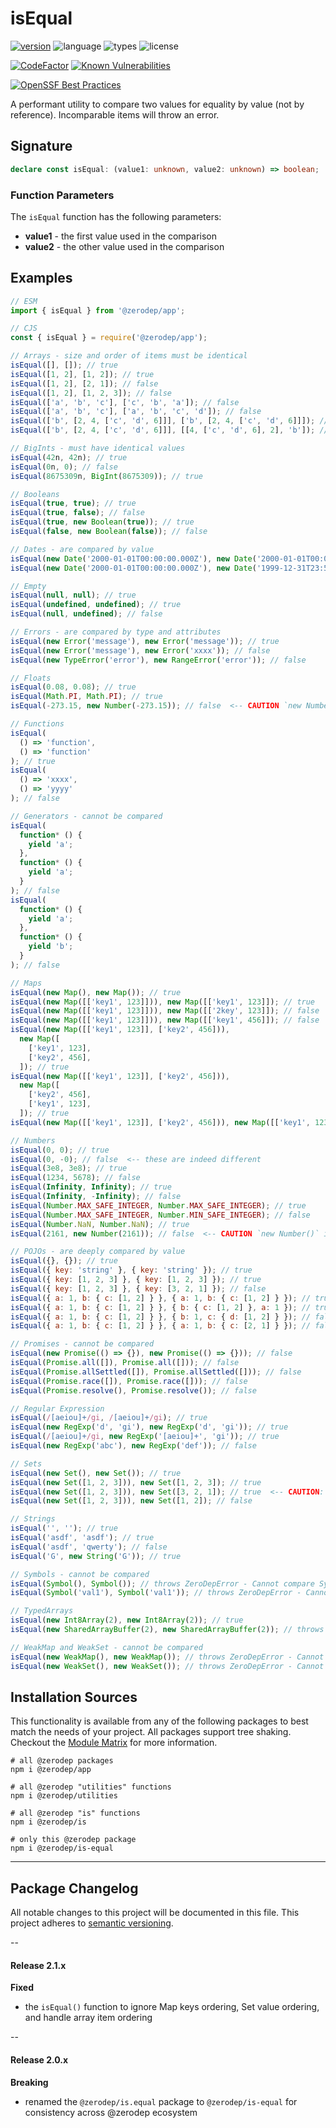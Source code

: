 # isEqual

[![version](https://img.shields.io/npm/v/@zerodep/is-equal?style=flat-square&color=blue)](https://www.npmjs.com/package/@zerodep/is-equal)
![language](https://img.shields.io/badge/typescript-100%25-blue?style=flat-square)
![types](https://img.shields.io/badge/types-included-blue?style=flat-square)
![license](https://img.shields.io/github/license/cdepage/zerodep?color=blue&style=flat-square)

[![CodeFactor](https://www.codefactor.io/repository/github/cdepage/zerodep/badge)](https://www.codefactor.io/repository/github/cdepage/zerodep)
[![Known Vulnerabilities](https://snyk.io/test/github/cdepage/zerodep/badge.svg)](https://snyk.io/test/github/cdepage/zerodep)

[![OpenSSF Best Practices](https://www.bestpractices.dev/projects/9225/badge)](https://www.bestpractices.dev/projects/9225)

A performant utility to compare two values for equality by value (not by reference). Incomparable items will throw an error.

## Signature

```typescript
declare const isEqual: (value1: unknown, value2: unknown) => boolean;
```

### Function Parameters

The `isEqual` function has the following parameters:

- **value1** - the first value used in the comparison
- **value2** - the other value used in the comparison

## Examples

```javascript
// ESM
import { isEqual } from '@zerodep/app';

// CJS
const { isEqual } = require('@zerodep/app');
```

```javascript
// Arrays - size and order of items must be identical
isEqual([], []); // true
isEqual([1, 2], [1, 2]); // true
isEqual([1, 2], [2, 1]); // false
isEqual([1, 2], [1, 2, 3]); // false
isEqual(['a', 'b', 'c'], ['c', 'b', 'a']); // false
isEqual(['a', 'b', 'c'], ['a', 'b', 'c', 'd']); // false
isEqual(['b', [2, 4, ['c', 'd', 6]]], ['b', [2, 4, ['c', 'd', 6]]]); // true
isEqual(['b', [2, 4, ['c', 'd', 6]]], [[4, ['c', 'd', 6], 2], 'b']); // false

// BigInts - must have identical values
isEqual(42n, 42n); // true
isEqual(0n, 0); // false
isEqual(8675309n, BigInt(8675309)); // true

// Booleans
isEqual(true, true); // true
isEqual(true, false); // false
isEqual(true, new Boolean(true)); // true
isEqual(false, new Boolean(false)); // false

// Dates - are compared by value
isEqual(new Date('2000-01-01T00:00:00.000Z'), new Date('2000-01-01T00:00:00.000Z')); // true
isEqual(new Date('2000-01-01T00:00:00.000Z'), new Date('1999-12-31T23:59:59.999Z')); // false

// Empty
isEqual(null, null); // true
isEqual(undefined, undefined); // true
isEqual(null, undefined); // false

// Errors - are compared by type and attributes
isEqual(new Error('message'), new Error('message')); // true
isEqual(new Error('message'), new Error('xxxx')); // false
isEqual(new TypeError('error'), new RangeError('error')); // false

// Floats
isEqual(0.08, 0.08); // true
isEqual(Math.PI, Math.PI); // true
isEqual(-273.15, new Number(-273.15)); // false  <-- CAUTION `new Number()` is an object

// Functions
isEqual(
  () => 'function',
  () => 'function'
); // true
isEqual(
  () => 'xxxx',
  () => 'yyyy'
); // false

// Generators - cannot be compared
isEqual(
  function* () {
    yield 'a';
  },
  function* () {
    yield 'a';
  }
); // false
isEqual(
  function* () {
    yield 'a';
  },
  function* () {
    yield 'b';
  }
); // false

// Maps
isEqual(new Map(), new Map()); // true
isEqual(new Map([['key1', 123]])), new Map([['key1', 123]]); // true
isEqual(new Map([['key1', 123]])), new Map([['2key', 123]]); // false
isEqual(new Map([['key1', 123]])), new Map([['key1', 456]]); // false
isEqual(new Map([['key1', 123]], ['key2', 456])),
  new Map([
    ['key1', 123],
    ['key2', 456],
  ]); // true
isEqual(new Map([['key1', 123]], ['key2', 456])),
  new Map([
    ['key2', 456],
    ['key1', 123],
  ]); // true
isEqual(new Map([['key1', 123]], ['key2', 456])), new Map([['key1', 123]]); // false

// Numbers
isEqual(0, 0); // true
isEqual(0, -0); // false  <-- these are indeed different
isEqual(3e8, 3e8); // true
isEqual(1234, 5678); // false
isEqual(Infinity, Infinity); // true
isEqual(Infinity, -Infinity); // false
isEqual(Number.MAX_SAFE_INTEGER, Number.MAX_SAFE_INTEGER); // true
isEqual(Number.MAX_SAFE_INTEGER, Number.MIN_SAFE_INTEGER); // false
isEqual(Number.NaN, Number.NaN); // true
isEqual(2161, new Number(2161)); // false  <-- CAUTION `new Number()` is an object

// POJOs - are deeply compared by value
isEqual({}, {}); // true
isEqual({ key: 'string' }, { key: 'string' }); // true
isEqual({ key: [1, 2, 3] }, { key: [1, 2, 3] }); // true
isEqual({ key: [1, 2, 3] }, { key: [3, 2, 1] }); // false
isEqual({ a: 1, b: { c: [1, 2] } }, { a: 1, b: { c: [1, 2] } }); // true
isEqual({ a: 1, b: { c: [1, 2] } }, { b: { c: [1, 2] }, a: 1 }); // true
isEqual({ a: 1, b: { c: [1, 2] } }, { b: 1, c: { d: [1, 2] } }); // false
isEqual({ a: 1, b: { c: [1, 2] } }, { a: 1, b: { c: [2, 1] } }); // false

// Promises - cannot be compared
isEqual(new Promise(() => {}), new Promise(() => {})); // false
isEqual(Promise.all([]), Promise.all([])); // false
isEqual(Promise.allSettled([]), Promise.allSettled([])); // false
isEqual(Promise.race([]), Promise.race([])); // false
isEqual(Promise.resolve(), Promise.resolve()); // false

// Regular Expression
isEqual(/[aeiou]+/gi, /[aeiou]+/gi); // true
isEqual(new RegExp('d', 'gi'), new RegExp('d', 'gi')); // true
isEqual(/[aeiou]+/gi, new RegExp('[aeiou]+', 'gi')); // true
isEqual(new RegExp('abc'), new RegExp('def')); // false

// Sets
isEqual(new Set(), new Set()); // true
isEqual(new Set([1, 2, 3])), new Set([1, 2, 3]); // true
isEqual(new Set([1, 2, 3])), new Set([3, 2, 1]); // true  <-- CAUTION: sets are unordered
isEqual(new Set([1, 2, 3])), new Set([1, 2]); // false

// Strings
isEqual('', ''); // true
isEqual('asdf', 'asdf'); // true
isEqual('asdf', 'qwerty'); // false
isEqual('G', new String('G')); // true

// Symbols - cannot be compared
isEqual(Symbol(), Symbol()); // throws ZeroDepError - Cannot compare Symbol values
isEqual(Symbol('val1'), Symbol('val1')); // throws ZeroDepError - Cannot compare Symbol values

// TypedArrays
isEqual(new Int8Array(2), new Int8Array(2)); // true
isEqual(new SharedArrayBuffer(2), new SharedArrayBuffer(2)); // throws ZeroDepError - Cannot compare SharedArrayBuffer values

// WeakMap and WeakSet - cannot be compared
isEqual(new WeakMap(), new WeakMap()); // throws ZeroDepError - Cannot compare WeakMap values
isEqual(new WeakSet(), new WeakSet()); // throws ZeroDepError - Cannot compare WeakSet values
```

## Installation Sources

This functionality is available from any of the following packages to best match the needs of your project. All packages support tree shaking. Checkout the [Module Matrix](/) for more information.

```shell
# all @zerodep packages
npm i @zerodep/app

# all @zerodep "utilities" functions
npm i @zerodep/utilities

# all @zerodep "is" functions
npm i @zerodep/is

# only this @zerodep package
npm i @zerodep/is-equal
```

---

## Package Changelog

All notable changes to this project will be documented in this file. This project adheres to [semantic versioning](https://semver.org/spec/v2.0.0.html).

--

#### Release 2.1.x

**Fixed**

- the `isEqual()` function to ignore Map keys ordering, Set value ordering, and handle array item ordering

--

#### Release 2.0.x

**Breaking**

- renamed the `@zerodep/is.equal` package to `@zerodep/is-equal` for consistency across @zerodep ecosystem
